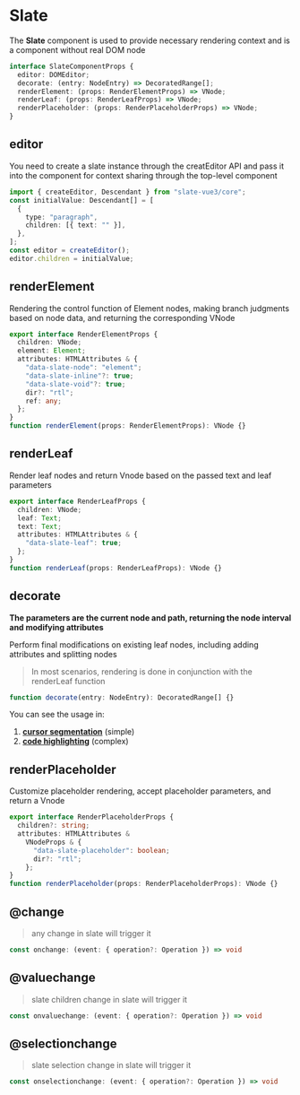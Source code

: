# Slate

The **Slate** component is used to provide necessary rendering context and is a component without real DOM node

```typescript
interface SlateComponentProps {
  editor: DOMEditor;
  decorate: (entry: NodeEntry) => DecoratedRange[];
  renderElement: (props: RenderElementProps) => VNode;
  renderLeaf: (props: RenderLeafProps) => VNode;
  renderPlaceholder: (props: RenderPlaceholderProps) => VNode;
}
```

## editor

You need to create a slate instance through the creatEditor API and pass it into the component for context sharing through the top-level component

```typescript
import { createEditor, Descendant } from "slate-vue3/core";
const initialValue: Descendant[] = [
  {
    type: "paragraph",
    children: [{ text: "" }],
  },
];
const editor = createEditor();
editor.children = initialValue;
```

## renderElement

Rendering the control function of Element nodes, making branch judgments based on node data, and returning the corresponding VNode

```typescript
export interface RenderElementProps {
  children: VNode;
  element: Element;
  attributes: HTMLAttributes & {
    "data-slate-node": "element";
    "data-slate-inline"?: true;
    "data-slate-void"?: true;
    dir?: "rtl";
    ref: any;
  };
}
function renderElement(props: RenderElementProps): VNode {}
```

## renderLeaf

Render leaf nodes and return Vnode based on the passed text and leaf parameters

```typescript
export interface RenderLeafProps {
  children: VNode;
  leaf: Text;
  text: Text;
  attributes: HTMLAttributes & {
    "data-slate-leaf": true;
  };
}
function renderLeaf(props: RenderLeafProps): VNode {}
```

## decorate

**The parameters are the current node and path, returning the node interval and modifying attributes**

Perform final modifications on existing leaf nodes, including adding attributes and splitting nodes

> In most scenarios, rendering is done in conjunction with the renderLeaf function

```typescript
function decorate(entry: NodeEntry): DecoratedRange[] {}
```

You can see the usage in: 
1. [**cursor segmentation**](/slate-vue3/examples/cursor-segmentation) (simple)
2. [**code highlighting**](/slate-vue3/examples/code-highlighting) (complex)


## renderPlaceholder

Customize placeholder rendering, accept placeholder parameters, and return a Vnode

```typescript
export interface RenderPlaceholderProps {
  children?: string;
  attributes: HTMLAttributes &
    VNodeProps & {
      "data-slate-placeholder": boolean;
      dir?: "rtl";
    };
}
function renderPlaceholder(props: RenderPlaceholderProps): VNode {}
```

## @change
> any change in slate will trigger it
```typescript
const onchange: (event: { operation?: Operation }) => void
```

## @valuechange
> slate children change in slate will trigger it
```typescript
const onvaluechange: (event: { operation?: Operation }) => void
```

## @selectionchange
> slate selection change in slate will trigger it
```typescript
const onselectionchange: (event: { operation?: Operation }) => void
```
